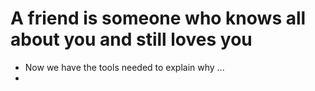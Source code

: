 # A friend is someone who knows all about you and still loves you

* Now we have the tools needed to explain why ...
* 